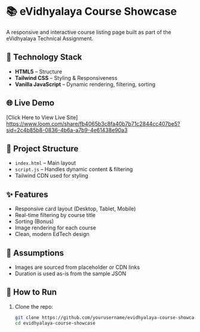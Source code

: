 # 📚 eVidhyalaya Course Showcase

A responsive and interactive course listing page built as part of the eVidhyalaya Technical Assignment.

## 🔧 Technology Stack

- **HTML5** – Structure
- **Tailwind CSS** – Styling & Responsiveness
- **Vanilla JavaScript** – Dynamic rendering, filtering, sorting

## 🌐 Live Demo

[Click Here to View Live Site] https://www.loom.com/share/fb4065b3c8fa40b7b71c2844cc407be5?sid=2c4b85b8-0836-4b6a-a7b9-4e61438e90a3

## 📁 Project Structure

- `index.html` – Main layout
- `script.js` – Handles dynamic content & filtering
- Tailwind CDN used for styling

## ✨ Features

- Responsive card layout (Desktop, Tablet, Mobile)
- Real-time filtering by course title
- Sorting (Bonus)
- Image rendering for each course
- Clean, modern EdTech design



## 🧠 Assumptions

- Images are sourced from placeholder or CDN links
- Duration is used as-is from the sample JSON

## 🚀 How to Run

1. Clone the repo:
   ```bash
   git clone https://github.com/yourusername/evidhyalaya-course-showcase.git
   cd evidhyalaya-course-showcase
